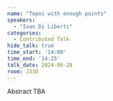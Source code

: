 ```yaml
---
name: "Topoi with enough points"
speakers:
  - "Ivan Di Liberti"
categories:
  - Contributed Talk
hide_talk: true
time_start: '14:00'
time_end: '14:25'
talk_date: 2024-06-28
room: J330
---
```


Abstract TBA
